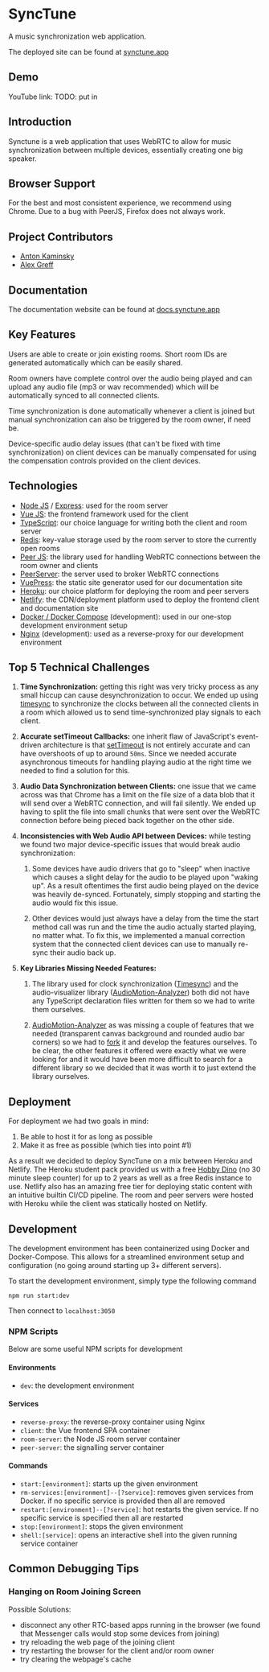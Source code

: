 # SyncTune

A music synchronization web application.

The deployed site can be found at [synctune.app](https://synctune.app/)

## Demo

YouTube link: TODO: put in


## Introduction

Synctune is a web application that uses WebRTC to allow for music synchronization between multiple devices, essentially creating one big speaker. 


## Browser Support

For the best and most consistent experience, we recommend using Chrome. Due to a bug with PeerJS, Firefox does not always work.


## Project Contributors

* [Anton Kaminsky](https://github.com/nakamin)
* [Alex Greff](https://github.com/alex-greff)


## Documentation 

The documentation website can be found at [docs.synctune.app](https://docs.synctune.app/)


## Key Features

Users are able to create or join existing rooms. Short room IDs are generated automatically which can be easily shared.

Room owners have complete control over the audio being played and can upload any audio file (mp3 or wav recommended) which will be automatically synced to all connected clients.

Time synchronization is done automatically whenever a client is joined but manual synchronization can also be triggered by the room owner, if need be.

Device-specific audio delay issues (that can't be fixed with time synchronization) on client devices can be manually compensated for using the compensation controls provided on the client devices.

## Technologies
* [Node JS](https://nodejs.org/en/) / [Express](https://expressjs.com/): used for the room server
* [Vue JS](https://vuejs.org/): the frontend framework used for the client
* [TypeScript](https://www.typescriptlang.org/): our choice language for writing both the client and room server
* [Redis](https://redis.io/): key-value storage used by the room server to store the currently open rooms
* [Peer JS](https://peerjs.com/): the library used for handling WebRTC connections between the room owner and clients
* [PeerServer](https://github.com/peers/peerjs-server): the server used to broker WebRTC connections 
* [VuePress](https://vuepress.vuejs.org/): the static site generator used for our documentation site
* [Heroku](https://www.heroku.com/): our choice platform for deploying the room and peer servers
* [Netlify](https://www.netlify.com/): the CDN/deployment platform used to deploy the frontend client and documentation site
* [Docker / Docker Compose](https://www.docker.com/) (development): used in our one-stop development environment setup
* [Nginx](https://www.nginx.com/) (development): used as a reverse-proxy for our development environment

## Top 5 Technical Challenges
1. **Time Synchronization:** getting this right was very tricky process as any small hiccup can cause desynchronization to occur. We ended up using [timesync](https://www.npmjs.com/package/timesync) to synchronize the clocks between all the connected clients in a room which allowed us to send time-synchronized play signals to each client.
2. **Accurate setTimeout Callbacks:** one inherit flaw of JavaScript's event-driven architecture is that [setTimeout](https://developer.mozilla.org/en-US/docs/Web/API/WindowOrWorkerGlobalScope/setTimeout) is not entirely accurate and can have overshoots of up to around `50ms`. Since we needed accurate asynchronous timeouts for handling playing audio at the right time we needed to find a solution for this. 
3. **Audio Data Synchronization between Clients:** one issue that we came across was that Chrome has a limit on the file size of a data blob that it will send over a WebRTC connection, and will fail silently. We ended up having to split the file into small chunks that were sent over the WebRTC connection before being pieced back together on the other side.
4. **Inconsistencies with Web Audio API between Devices:** while testing we found two major device-specific issues that would break audio synchronization:
    
    1. Some devices have audio drivers that go to "sleep" when inactive which causes a slight delay for the audio to be played upon "waking up". As a result oftentimes the first audio being played on the device was heavily de-synced. Fortunately, simply stopping and starting the audio would fix this issue.
    
    2. Other devices would just always have a delay from the time the start method call was run and the time the audio actually started playing, no matter what. To fix this, we implemented a manual correction system that the connected client devices can use to manually re-sync their audio back up.

5. **Key Libraries Missing Needed Features:**

    1. The library used for clock synchronization ([Timesync](https://www.npmjs.com/package/timesync)) and the audio-visualizer library ([AudioMotion-Analyzer](https://www.npmjs.com/package/audiomotion-analyzer)) both did not have any TypeScript declaration files written for them so we had to write them ourselves. 

    2. [AudioMotion-Analyzer](https://www.npmjs.com/package/audiomotion-analyzer) as was missing a couple of features that we needed (transparent canvas background and rounded audio bar corners) so we had to [fork](https://github.com/alex-greff/audioMotion-analyzer) it and develop the features ourselves. To be clear, the other features it offered were exactly what we were looking for and it would have been more difficult to search for a different library so we decided that it was worth it to just extend the library ourselves. 
    

## Deployment

For deployment we had two goals in mind:
1. Be able to host it for as long as possible
2. Make it as free as possible (which ties into point #1)

As a result we decided to deploy SyncTune on a mix between Heroku and Netlify. The Heroku student pack provided us with a free [Hobby Dino](https://www.heroku.com/github-students) (no 30 minute sleep counter) for up to 2 years as well as a free Redis instance to use. Netlify also has an amazing free tier for deploying static content with an intuitive builtin CI/CD pipeline. The room and peer servers were hosted with Heroku while the client was statically hosted on Netlify.


## Development

The development environment has been containerized using Docker and Docker-Compose. This allows for a streamlined environment setup and configuration (no going around starting up 3+ different servers).

To start the development environment, simply type the following command

```
npm run start:dev
```

Then connect to `localhost:3050`

### NPM Scripts

Below are some useful NPM scripts for development

#### Environments

-   `dev`: the development environment

#### Services

-   `reverse-proxy`: the reverse-proxy container using Nginx
-   `client`: the Vue frontend SPA container
-   `room-server`: the Node JS room server container
-   `peer-server`: the signalling server container

#### Commands

-   `start:[environment]`: starts up the given environment
-   `rm-services:[environment]--[?service]`: removes given services from Docker. if no specific service is provided then all are removed
-   `restart:[environment]--[?service]`: hot restarts the given service. If no specific service is specified then all are restarted
-   `stop:[environment]`: stops the given environment
-   `shell:[service]`: opens an interactive shell into the given running service container

## Common Debugging Tips

### Hanging on Room Joining Screen

Possible Solutions:

* disconnect any other RTC-based apps running in the browser (we found that Messenger calls would stop some devices from joining)
* try reloading the web page of the joining client
* try restarting the browser for the client and/or room owner
* try clearing the webpage's cache
